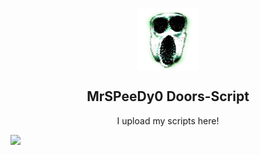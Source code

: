 <p align="center">
 <img width="100px" src="https://github.com/MrSPeeDy0/DS-images/blob/main/DS-proflie.png?raw=true" align="center" alt="MrSPeeDy0 Doors-Script" />
 <h2 align="center">MrSPeeDy0 Doors-Script</h2>
 <p align="center">I upload my scripts here!</p>
</p>
    </a>
    <a href="">
      <img src="https://upload.wikimedia.org/wikipedia/commons/c/cf/Lua-Logo.svg" />
    </a>
  </p>
